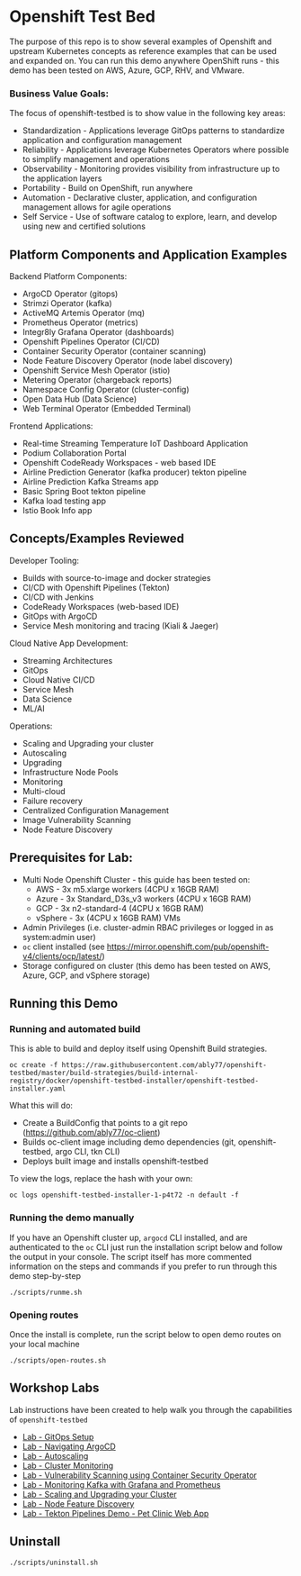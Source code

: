 # Openshift Test Bed
The purpose of this repo is to show several examples of Openshift and upstream Kubernetes concepts as reference examples that can be used and expanded on. You can run this demo anywhere OpenShift runs - this demo has been tested on AWS, Azure, GCP, RHV, and VMware.

### Business Value Goals:
The focus of openshift-testbed is to show value in the following key areas:
- Standardization - Applications leverage GitOps patterns to standardize application and configuration management
- Reliability - Applications leverage Kubernetes Operators where possible to simplify management and operations
- Observability - Monitoring provides visibility from infrastructure up to the application layers
- Portability - Build on OpenShift, run anywhere
- Automation - Declarative cluster, application, and configuration management allows for agile operations
- Self Service - Use of software catalog to explore, learn, and develop using new and certified solutions

## Platform Components and Application Examples

Backend Platform Components:
- ArgoCD Operator (gitops)
- Strimzi Operator (kafka)
- ActiveMQ Artemis Operator (mq)
- Prometheus Operator (metrics)
- Integr8ly Grafana Operator (dashboards)
- Openshift Pipelines Operator (CI/CD)
- Container Security Operator (container scanning)
- Node Feature Discovery Operator (node label discovery)
- Openshift Service Mesh Operator (istio)
- Metering Operator (chargeback reports)
- Namespace Config Operator (cluster-config)
- Open Data Hub (Data Science)
- Web Terminal Operator (Embedded Terminal)


Frontend Applications:
- Real-time Streaming Temperature IoT Dashboard Application
- Podium Collaboration Portal
- Openshift CodeReady Workspaces - web based IDE
- Airline Prediction Generator (kafka producer) tekton pipeline
- Airline Prediction Kafka Streams app
- Basic Spring Boot tekton pipeline
- Kafka load testing app
- Istio Book Info app

## Concepts/Examples Reviewed

Developer Tooling:
- Builds with source-to-image and docker strategies
- CI/CD with Openshift Pipelines (Tekton)
- CI/CD with Jenkins
- CodeReady Workspaces (web-based IDE)
- GitOps with ArgoCD
- Service Mesh monitoring and tracing (Kiali & Jaeger)

Cloud Native App Development:
- Streaming Architectures
- GitOps
- Cloud Native CI/CD
- Service Mesh
- Data Science
- ML/AI

Operations:
- Scaling and Upgrading your cluster
- Autoscaling
- Upgrading
- Infrastructure Node Pools
- Monitoring
- Multi-cloud
- Failure recovery
- Centralized Configuration Management
- Image Vulnerability Scanning
- Node Feature Discovery

## Prerequisites for Lab:
- Multi Node Openshift Cluster - this guide has been tested on:
     - AWS - 3x m5.xlarge workers (4CPU x 16GB RAM)
     - Azure - 3x Standard_D3s_v3 workers (4CPU x 16GB RAM)
     - GCP - 3x n2-standard-4 (4CPU x 16GB RAM)
     - vSphere - 3x (4CPU x 16GB RAM) VMs
- Admin Privileges (i.e. cluster-admin RBAC privileges or logged in as system:admin user)
- `oc` client installed (see https://mirror.openshift.com/pub/openshift-v4/clients/ocp/latest/)
- Storage configured on cluster (this demo has been tested on AWS, Azure, GCP, and vSphere storage)

## Running this Demo

### Running and automated build
This is able to build and deploy itself using Openshift Build strategies.
```
oc create -f https://raw.githubusercontent.com/ably77/openshift-testbed/master/build-strategies/build-internal-registry/docker/openshift-testbed-installer/openshift-testbed-installer.yaml
```

What this will do:
- Create a BuildConfig that points to a git repo (https://github.com/ably77/oc-client)
- Builds oc-client image including demo dependencies (git, openshift-testbed, argo CLI, tkn CLI)
- Deploys built image and installs openshift-testbed

To view the logs, replace the hash with your own:
```
oc logs openshift-testbed-installer-1-p4t72 -n default -f
```

### Running the demo manually
If you have an Openshift cluster up, `argocd` CLI installed, and are authenticated to the `oc` CLI just run the installation script below and follow the output in your console. The script itself has more commented information on the steps and commands if you prefer to run through this demo step-by-step
```
./scripts/runme.sh
```

### Opening routes
Once the install is complete, run the script below to open demo routes on your local machine
```
./scripts/open-routes.sh
```

## Workshop Labs
Lab instructions have been created to help walk you through the capabilities of `openshift-testbed`
- [Lab - GitOps Setup](https://github.com/ably77/openshift-testbed/blob/master/labs/gitops.md)
- [Lab - Navigating ArgoCD](https://github.com/ably77/openshift-testbed/blob/master/labs/argocd.md)
- [Lab - Autoscaling](https://github.com/ably77/openshift-testbed/blob/master/labs/autoscaling.md)
- [Lab - Cluster Monitoring](https://github.com/ably77/openshift-testbed/blob/master/labs/cluster-monitoring.md)
- [Lab - Vulnerability Scanning using Container Security Operator ](https://github.com/ably77/openshift-testbed/blob/master/labs/container-security-operator.md)
- [Lab - Monitoring Kafka with Grafana and Prometheus](https://github.com/ably77/openshift-testbed/blob/master/labs/kafka-monitoring.md)
- [Lab - Scaling and Upgrading your Cluster ](https://github.com/ably77/openshift-testbed/blob/master/labs/scaling-and-upgrading.md)
- [Lab - Node Feature Discovery](https://github.com/ably77/openshift-testbed/blob/master/labs/node-feature-discovery.md)
- [Lab - Tekton Pipelines Demo - Pet Clinic Web App](https://github.com/ably77/openshift-testbed/blob/master/labs/tekton-pipelines.md)


## Uninstall
```
./scripts/uninstall.sh
```
